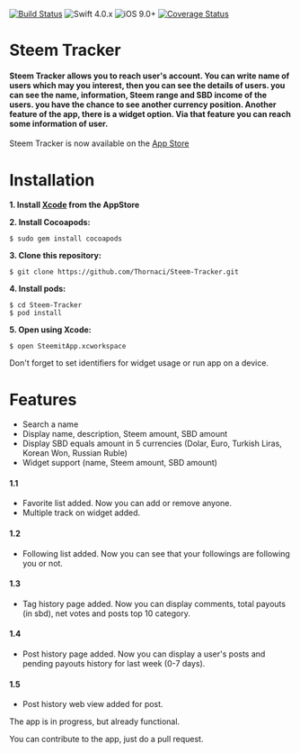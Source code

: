 [![Build Status](https://travis-ci.org/Thornaci/Steem-Tracker.svg?branch=master)](https://travis-ci.org/Thornaci/Steem-Tracker)
![Swift 4.0.x](https://img.shields.io/badge/Swift-4.0.x-orange.svg)
![iOS 9.0+](https://img.shields.io/badge/iOS-9.0+-orange.svg)
[![Coverage Status](https://coveralls.io/repos/github/Thornaci/Steem-Tracker/badge.svg?branch=master)](https://coveralls.io/github/Thornaci/Steem-Tracker?branch=master)

Steem Tracker
=======

#### Steem Tracker allows you to reach user's account. You can write name of users which may you interest, then you can see the details of users. you can see the name, information, Steem range and SBD income of the users. you have the chance to see another currency position. Another feature of the app, there is a widget option. Via that feature you can reach some information of user.

Steem Tracker is now available on the [App Store](https://itunes.apple.com/tr/app/steem-tracker/id1332315103?mt=8)

# Installation

<strong> 1. Install [Xcode](https://itunes.apple.com/us/app/xcode/id497799835?mt=12) from the AppStore </strong>

<strong> 2. Install Cocoapods: </strong>
```
$ sudo gem install cocoapods
```
<strong> 3. Clone this repository: </strong>
```shell
$ git clone https://github.com/Thornaci/Steem-Tracker.git
```

<strong> 4. Install pods: </strong>
```shell
$ cd Steem-Tracker
$ pod install
```

<strong> 5. Open using Xcode: </strong>
```shell
$ open SteemitApp.xcworkspace
```

Don't forget to set identifiers for widget usage or run app on a device.

# Features

* Search a name
* Display name, description, Steem amount, SBD amount
* Display SBD equals amount in 5 currencies (Dolar, Euro, Turkish Liras, Korean Won, Russian Ruble)
* Widget support (name, Steem amount, SBD amount)

#### 1.1

* Favorite list added. Now you can add or remove anyone.
* Multiple track on widget added.

#### 1.2

* Following list added. Now you can see that your followings are following you or not.

#### 1.3

* Tag history page added. Now you can display comments, total payouts (in sbd), net votes and posts top 10 category.

#### 1.4

* Post history page added. Now you can display a user's posts and pending payouts history for last week (0-7 days).

#### 1.5

* Post history web view added for post. 

The app is in progress, but already functional.

You can contribute to the app, just do a pull request.
